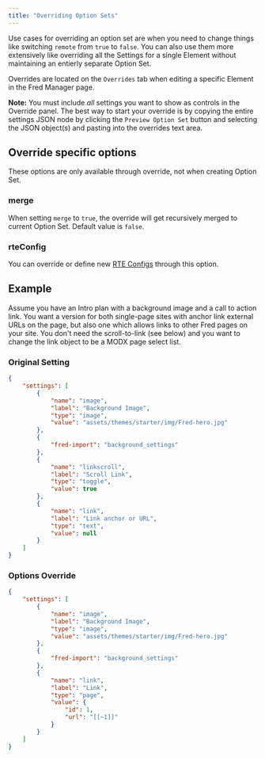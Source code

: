 ```yaml
---
title: "Overriding Option Sets"
---
```


Use cases for overriding an option set are when you need to change things like switching `remote` from `true` to `false`. You can also use them more extensively like overriding all the Settings for a single Element without maintaining an entierly separate Option Set.

Overrides are located on the `Overrides` tab when editing a specific Element in the Fred Manager page.

**Note:** You must include _all_ settings you want to show as controls in the Override panel. The best way to start your override is by copying the entire settings JSON node by clicking the `Preview Option Set` button and selecting the JSON object(s) and pasting into the overrides text area.

## Override specific options

These options are only available through override, not when creating Option Set.

### merge

When setting `merge` to `true`, the override will get recursively merged to current Option Set. Default value is `false`.

### rteConfig

You can override or define new [RTE Configs](extras/fred/themer/rte_configs) through this option.

## Example

Assume you have an Intro plan with a background image and a call to action link. You want a version for both single-page sites with anchor link external URLs on the page, but also one which allows links to other Fred pages on your site. You don't need the scroll-to-link (see below) and you want to change the link object to be a MODX page select list.

### Original Setting

```json
{
    "settings": [
        {
            "name": "image",
            "label": "Background Image",
            "type": "image",
            "value": "assets/themes/starter/img/Fred-hero.jpg"
        },
        {
            "fred-import": "background_settings"
        },
        {
            "name": "linkscroll",
            "label": "Scroll Link",
            "type": "toggle",
            "value": true
        },
        {
            "name": "link",
            "label": "Link anchor or URL",
            "type": "text",
            "value": null
        }
    ]
}
```

### Options Override

```json
{
    "settings": [
        {
            "name": "image",
            "label": "Background Image",
            "type": "image",
            "value": "assets/themes/starter/img/Fred-hero.jpg"
        },
        {
            "fred-import": "background_settings"
        },
        {
            "name": "link",
            "label": "Link",
            "type": "page",
            "value": {
                "id": 1,
                "url": "[[~1]]"
            }
        }
    ]
}
```
